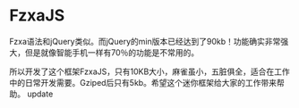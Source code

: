FzxaJS
======

Fzxa语法和jQuery类似。而jQuery的min版本已经达到了90kb！功能确实非常强大，但是就像智能手机一样有70％的功能是不常用的。

所以开发了这个框架FzxaJS，只有10KB大小，麻雀虽小，五脏俱全，适合在工作中的日常开发需要。Gziped后只有5kb。希望这个迷你框架给大家的工作带来帮助。
update
